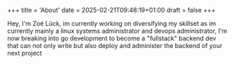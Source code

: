 +++
title = 'About'
date = 2025-02-21T09:48:19+01:00
draft = false
+++

Hey, I'm Zoé Lück, im currently working on diversifying my skillset as im currently mainly a linux systems administrator and devops administrator, I'm now breaking into go development to become a "fullstack" backend dev that can not only write but also deploy and administer the backend of your next project
